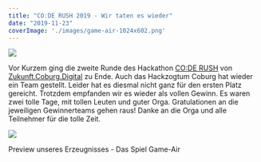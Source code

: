 ```yaml
---
title: "CO:DE RUSH 2019 - Wir taten es wieder"
date: "2019-11-23"
coverImage: './images/game-air-1024x602.png'
---
```


![](../images/coderush.png)

Vor Kurzem ging die zweite Runde des Hackathon [CO:DE RUSH](https://www.zukunftcoburgdigital.de/code-rush/) von [Zukunft.Coburg.Digital](/https://www.zukunftcoburgdigital.de/) zu Ende. Auch das Hackzogtum Coburg hat wieder ein Team gestellt. Leider hat es diesmal nicht ganz für den ersten Platz gereicht. Trotzdem empfanden wir es wieder als vollen Gewinn. Es waren zwei tolle Tage, mit tollen Leuten und guter Orga. Gratulationen an die jeweiligen Gewinnerteams gehen raus! Danke an die Orga und alle Teilnehmer für die tolle Zeit.

![](../images/game-air-1024x602.png)

Preview unseres Erzeugnisses - Das Spiel Game-Air
